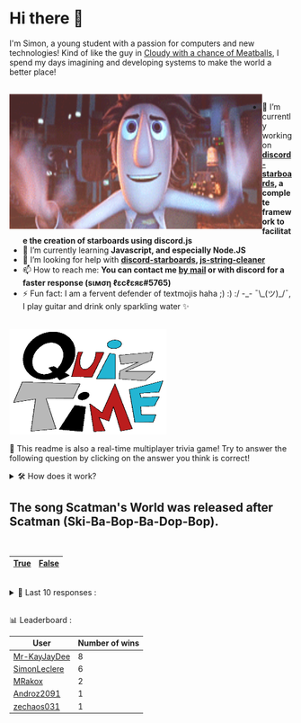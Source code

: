 # Hi there 👋

I'm Simon, a young student with a passion for computers and new technologies!
Kind of like the guy in [Cloudy with a chance of Meatballs](https://www.youtube.com/watch?v=dQw4w9WgXcQ), I spend my days imagining and developing systems to make the world a better place!

<br>

<img width="450" height="240" src="./assets/cloudyWithAChanceOfMeatBalls.gif" align=left>

- 🔭 I’m currently working on **[discord-starboards](https://github.com/SimonLeclere/discord-starboards), a complete framework to facilitate the creation of starboards using discord.js**
- 🌱 I’m currently learning **Javascript, and especially Node.JS**
- 🤔 I’m looking for help with **[discord-starboards](https://github.com/SimonLeclere/discord-starboards), [js-string-cleaner](https://github.com/SimonLeclere/Js-String-Cleaner)**
- 📫 How to reach me: **You can contact me [by mail](mailto:simon-leclere@orange.fr) or with discord for a faster response (sιмση ℓεcℓεяε#5765)**
- ⚡ Fun fact: I am a fervent defender of textmojis haha ;) :) :/ -\_- ¯\\\_(ツ)\_/¯, I play guitar and drink only sparkling water ✨

<br>

<img width="280" height="187" src="./assets/quizTime.gif">

<br>

🎲 This readme is also a real-time multiplayer trivia game! Try to answer the following question by clicking on the answer you think is correct!
<details>
  <summary>🛠️ How does it work?</summary>
  Each answer is a link to a pre-filled issue. When you press "Submit new issue", it triggers a Github action workflow that compares your answer with the correct answer, finds a new question and updates the readme.md file. Not bad huh?! This whole process only takes about 20 seconds!
</details>

## The song Scatman&#039;s World was released after Scatman (Ski-Ba-Bop-Ba-Dop-Bop).

<br>

| [True](https://github.com/SimonLeclere/SimonLeclere/issues/new?title=quiz%7C2988%7CTrue&body=Just%20click%20'Submit%20new%20issue'.) | [False](https://github.com/SimonLeclere/SimonLeclere/issues/new?title=quiz%7C2988%7CFalse&body=Just%20click%20'Submit%20new%20issue'.) |
| - | - | 

<br>

<details>
  <summary>📒 Last 10 responses :</summary>

- **SimonLeclere** answered **Jim Morrison** to `Which of these singers referred to himself as “the Lizard King”?` (Good answer)
- **Mr-KayJayDee** answered **10** to `How many seasons did "Stargate SG-1" have?` (Good answer)
- **Mr-KayJayDee** answered **'All the President's Men'** to `Which of the following is about the Watergate scandal?` (Good answer)
- **Mr-KayJayDee** answered **Spotify** to `Which of these companies offers a “freemium” service?` (Good answer)
- **Mr-KayJayDee** answered **Serpent Club** to `Which of these is a real Ivy League secret society?` (Wrong answer)
- **Mr-KayJayDee** answered **Ampersand** to `What character was once considered to be the 27th letter of the alphabet?` (Good answer)
- **Mr-KayJayDee** answered **Brooklyn** to `The director of “Lady Bird” starred in which indie movie?` (Wrong answer)
- **MRakox** answered **Greenwich Mean Time** to `What do the letters in the GMT time zone stand for?` (Good answer)
- **Mr-KayJayDee** answered **True** to `In the game Dead by Daylight, the killer Michael Myers is refered to as "The Shape".` (Good answer)
- **MRakox** answered **Minecraft** to `What&#039;s the best selling video game to date?` (Wrong answer)

</details>

<br>

📊 Leaderboard :

| User | Number of wins |
|-|-|
| [Mr-KayJayDee](https://github.com/Mr-KayJayDee) | 8 |
| [SimonLeclere](https://github.com/SimonLeclere) | 6 |
| [MRakox](https://github.com/MRakox) | 2 |
| [Androz2091](https://github.com/Androz2091) | 1 |
| [zechaos031](https://github.com/zechaos031) | 1 |